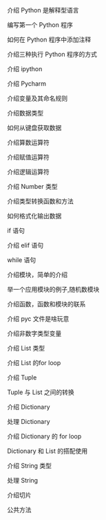 
介绍 Python 是解释型语言

编写第一个 Python 程序

如何在 Python 程序中添加注释 

介绍三种执行 Python 程序的方式

介绍 ipython

介绍 Pycharm

介绍变量及其命名规则

介绍数据类型

如何从键盘获取数据

介绍算数运算符

介绍赋值运算符

介绍逻辑运算符

介绍 Number 类型

介绍类型转换函数和方法

如何格式化输出数据

if 语句

介绍 elif 语句

while 语句

介绍模块，简单的介绍

举一个应用模块的例子,随机数模块

介绍函数，函数和模块的联系

介绍 pyc 文件是啥玩意

介绍非数字类型变量

介绍 List 类型

介绍 List 的for loop

介绍 Tuple

Tuple 与 List 之间的转换

介绍 Dictionary

处理 Dictionary

介绍 Dictionary 的 for loop

Dictionary 和 List 的搭配使用

介绍 String 类型

处理 String

介绍切片

公共方法



